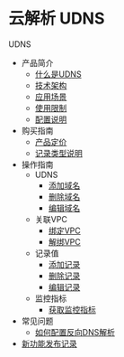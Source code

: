 # 云解析 UDNS

UDNS


* 产品简介
    * [什么是UDNS](/udns/intro/whatisudns)
    * [技术架构](/udns/intro/architecture)
    * [应用场景](/udns/intro/apply)
    * [使用限制](/udns/intro/limit)
    * [配置说明](/udns/intro/config)
* 购买指南
    * [产品定价](/udns/fast/price)
    * [记录类型说明](/udns/fast/rrtype)
 * 操作指南
    * UDNS
        * [添加域名](/udns/guide/udns/createudns)
        * [删除域名](/udns/guide/udns/deleteudns)
        * [编辑域名](/udns/guide/udns/editudns)
    * 关联VPC
        * [绑定VPC](/udns/guide/vpc/bindvpc)
        * [解绑VPC](/udns/guide/vpc/unbindvpc)
    * 记录值
        * [添加记录](/udns/guide/record/addrecord)
        * [删除记录](/udns/guide/record/deleterecord)
        * [编辑记录](/udns/guide/record/editrecord)
    * 监控指标
        * [获取监控指标](/udns/guide/monitor/getmonitoring)
* 常见问题
    * [如何配置反向DNS解析](/udns/faq/ptr)
* [新功能发布记录](/udns/newfunctions)    
      
    
       
       
       





